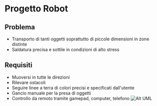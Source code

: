 # Progetto Robot
## Problema
* Transporto di tanti oggetti soprattutto di piccole dimensioni in zone distinte
* Saldatura precisa e sottile in condizioni di alto stress
## Requisiti
* Muoversi in tutte le direzioni
* Rilevare ostacoli
* Seguire linee a terra di colori precisi e specificati dall'utente
* Gancio manuale per la presa di oggetti
* Controllo da remoto tramite gamepad, computer, telefono
![Alt UML](https://yuml.me/diagram/usecase/[Customer]-(Register),%20[Customer]-(Use%20Remote%20Connected%20Phone%20/%20PC),%20[Customer]-(Log%20in),%20[Customer]-(Buy%20Robot),%20(Buy%20Robot)%3E(Contact%20Office%20Staff),%20(Log%20in)%3E(Register),%20(Add%20Robot)%3E(Log%20in),%20(Remove%20Robot)%3E(Log%20in),%20(Reset%20Password)%3E(Register),%20(Reset%20Password)%3C(Log%20in),%20(Use%20Gamepad)%3C(Use%20Remote%20Connected%20Phone%20/%20PC),%20(Use%20Remote%20Connected%20Phone%20/%20PC)%3E(Log%20in),%20(Control%20Robot)%3E(Add%20Robot),%20(See%20Analytics)%3E(Add%20Robot),%20(Use%20Gamepad)%3C(Control%20Robot),%20[Office%20Staff]-(Add%20functionalities),)
